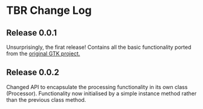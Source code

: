 # TBR Change Log

## Release 0.0.1
Unsurprisingly, the firat release!  Contains all the basic functionality ported from the [original GTK project.](https://github.com/Bwian/tbr_gtk)

## Release 0.0.2
Changed API to encapsulate the processing functionality in its own class (Processor).  Functionality now initialised by a simple instance method rather than the previous class method.

